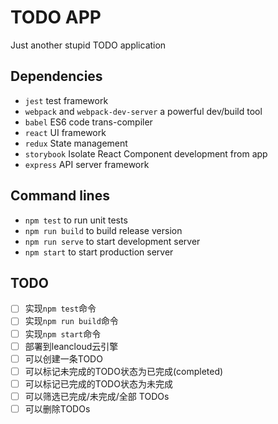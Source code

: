 # TODO APP

Just another stupid TODO application

## Dependencies

- `jest` test framework
- `webpack` and `webpack-dev-server` a powerful dev/build tool
- `babel` ES6 code trans-compiler
- `react` UI framework
- `redux` State management
- `storybook` Isolate React Component development from app
- `express` API server framework

## Command lines

- `npm test` to run unit tests
- `npm run build` to build release version
- `npm run serve` to start development server
- `npm start` to start production server

## TODO

- [ ] 实现`npm test`命令
- [ ] 实现`npm run build`命令
- [ ] 实现`npm start`命令
- [ ] 部署到leancloud云引擎
- [ ] 可以创建一条TODO
- [ ] 可以标记未完成的TODO状态为已完成(completed)
- [ ] 可以标记已完成的TODO状态为未完成
- [ ] 可以筛选已完成/未完成/全部 TODOs
- [ ] 可以删除TODOs
